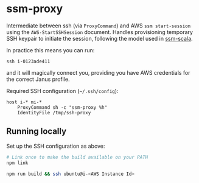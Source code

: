 ssm-proxy
=========

Intermediate between ssh (via `ProxyCommand`) and AWS `ssm start-session` using the `AWS-StartSSHSession` document.
Handles provisioning temporary SSH keypair to initiate the session, following the model used in [ssm-scala](https://github.com/guardian/ssm-scala).

In practice this means you can run:

```
ssh i-0123ade411
```

and it will magically connect you, providing you have AWS credentials for the correct Janus profile.

Required SSH configuration (`~/.ssh/config`):

```
host i-* mi-*
    ProxyCommand sh -c "ssm-proxy %h"
    IdentityFile /tmp/ssh-proxy
```

Running locally
---------------

Set up the SSH configuration as above:

```bash
# Link once to make the build available on your PATH
npm link

npm run build && ssh ubuntu@i-<AWS Instance Id>
```